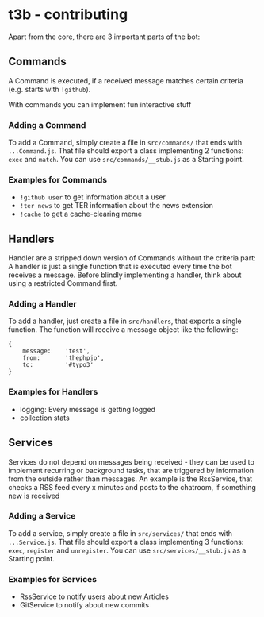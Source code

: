 t3b - contributing
===

Apart from the core, there are 3 important parts of the bot:

Commands
---
A Command is executed, if a received message matches certain criteria (e.g. starts with `!github`).

With commands you can implement fun interactive stuff

### Adding a Command
To add a Command, simply create a file in `src/commands/` that ends with `...Command.js`. That file should export a class
implementing 2 functions: `exec` and `match`. You can use `src/commands/__stub.js` as a Starting point.

### Examples for Commands
- `!github user` to get information about a user
- `!ter news` to get TER information about the news extension
- `!cache` to get a cache-clearing meme


Handlers
---
Handler are a stripped down version of Commands without the criteria part: A handler is just a single function that is
executed every time the bot receives a message. Before blindly implementing a handler, think about using a restricted Command
first.

### Adding a Handler

To add a handler, just create a file in `src/handlers`, that exports a single function. The function will receive a message
object like the following:
```
{
    message:    'test',
    from:       'thephpjo',
    to:         '#typo3'
}
```

### Examples for Handlers
- logging: Every message is getting logged
- collection stats


Services
---
Services do not depend on messages being received - they can be used to implement recurring or background tasks, that 
are triggered by information from the outside rather than messages. An example is the RssService, that checks a RSS feed
every x minutes and posts to the chatroom, if something new is received

### Adding a Service
To add a service, simply create a file in `src/services/` that ends with `...Service.js`. That file should export a class
implementing 3 functions: `exec`, `register` and `unregister`. You can use `src/services/__stub.js` as a Starting point.

### Examples for Services
- RssService to notify users about new Articles
- GitService to notify about new commits